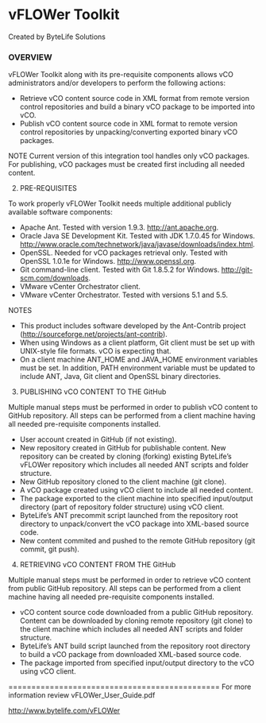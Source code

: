 vFLOWer Toolkit
============================
Created by ByteLife Solutions


<h3>OVERVIEW</h3>

vFLOWer Toolkit along with its pre-requisite components allows vCO administrators and/or developers 
to perform the following actions:

* Retrieve vCO content source code in XML format from remote version control repositories and 
build a binary vCO package to be imported into vCO.
* Publish vCO content source code in XML format to remote version control repositories by 
unpacking/converting exported binary vCO packages. 

NOTE
Current version of this integration tool handles only vCO packages. For publishing, vCO packages 
must be created first including all needed content.


2. PRE-REQUISITES

To work properly vFLOWer Toolkit needs multiple additional publicly available software components:

* Apache Ant. Tested with version 1.9.3. http://ant.apache.org. 
* Oracle Java SE Development Kit. Tested with JDK 1.7.0.45 for Windows.
http://www.oracle.com/technetwork/java/javase/downloads/index.html. 
* OpenSSL. Needed for vCO packages retrieval only. Tested with OpenSSL 1.0.1e for Windows. http://www.openssl.org.
* Git command-line client. Tested with Git 1.8.5.2 for Windows. http://git-scm.com/downloads.
* VMware vCenter Orchestrator client.
* VMware vCenter Orchestrator. Tested with versions 5.1 and 5.5.

NOTES
* This product includes software developed by the Ant-Contrib project
(http://sourceforge.net/projects/ant-contrib).
* When using Windows as a client platform, Git client must be set up with UNIX-style file formats.
vCO is expecting that. 
* On a client machine ANT_HOME and JAVA_HOME environment variables must be set. In addition, 
PATH environment variable must be updated to include ANT, Java, Git client and OpenSSL binary directories. 


3. PUBLISHING vCO CONTENT TO THE GitHub

Multiple manual steps must be performed in order to publish vCO content to GitHub repository. 
All steps can be performed from a client machine having all needed pre-requisite components installed. 

* User account created in GitHub (if not existing). 
* New repository created in GitHub for publishable content. New repository can be created by cloning 
(forking) existing ByteLife’s vFLOWer repository which includes all needed ANT scripts and folder structure. 
* New GitHub repository cloned to the client machine (git clone). 
* A vCO package created using vCO client to include all needed content. 
* The package exported to the client machine into specified input/output directory (part of repository 
folder structure) using vCO client. 
* ByteLife’s ANT precommit script launched from the repository root directory to unpack/convert 
the vCO package into XML-based source code. 
* New content commited and pushed to the remote GitHub repository (git commit, git push). 


4. RETRIEVING vCO CONTENT FROM THE GitHub

Multiple manual steps must be performed in order to retrieve vCO content from public GitHub repository. 
All steps can be performed from a client machine having all needed pre-requisite components installed. 

* vCO content source code downloaded from a public GitHub repository. Content can be downloaded 
by cloning remote repository (git clone) to the client machine which includes all needed ANT scripts 
and folder structure.
* ByteLife’s ANT build script launched from the repository root directory to build a vCO package from 
downloaded XML-based source code.
* The package imported from specified input/output directory to the vCO using vCO client.


==============================================
For more information review vFLOWer_User_Guide.pdf

http://www.bytelife.com/vFLOWer

